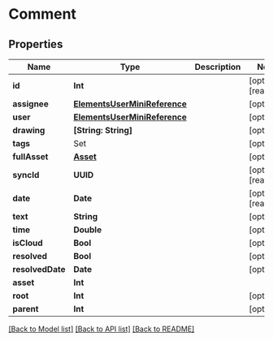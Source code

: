# Comment

## Properties

Name | Type | Description | Notes
------------ | ------------- | ------------- | -------------
**id** | **Int** |  | [optional] [readonly] 
**assignee** | [**ElementsUserMiniReference**](ElementsUserMiniReference.md) |  | [optional] 
**user** | [**ElementsUserMiniReference**](ElementsUserMiniReference.md) |  | [optional] 
**drawing** | **[String: String]** |  | [optional] 
**tags** | Set<TagReference> |  | [optional] 
**fullAsset** | [**Asset**](Asset.md) |  | [optional] 
**syncId** | **UUID** |  | [optional] [readonly] 
**date** | **Date** |  | [optional] [readonly] 
**text** | **String** |  | [optional] 
**time** | **Double** |  | [optional] 
**isCloud** | **Bool** |  | [optional] 
**resolved** | **Bool** |  | [optional] 
**resolvedDate** | **Date** |  | [optional] 
**asset** | **Int** |  | 
**root** | **Int** |  | [optional] 
**parent** | **Int** |  | [optional] 

[[Back to Model list]](../#documentation-for-models) [[Back to API list]](../#documentation-for-api-endpoints) [[Back to README]](../)


